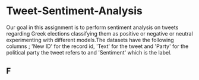 # Tweet-Sentiment-Analysis
Our goal in this assignment is to perform sentiment analysis on tweets regarding Greek elections classifying them as positive or negative or neutral experimenting with different models.The datasets have the following columns ; 'New ID' for the record id, 'Text' for the tweet and 'Party' for the political party the tweet refers to and 'Sentiment' which is the label.

## F

